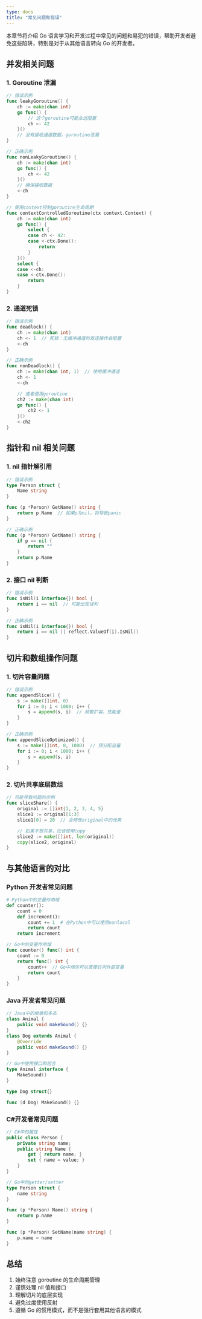 ```yaml
---
type: docs
title: "常见问题和错误"
---
```


本章节将介绍 Go 语言学习和开发过程中常见的问题和易犯的错误，帮助开发者避免这些陷阱，特别是对于从其他语言转向 Go 的开发者。

## 并发相关问题

### 1. Goroutine 泄漏

```go
// 错误示例
func leakyGoroutine() {
    ch := make(chan int)
    go func() {
        // 这个goroutine可能永远阻塞
        ch <- 42
    }()
    // 没有接收通道数据，goroutine泄漏
}

// 正确示例
func nonLeakyGoroutine() {
    ch := make(chan int)
    go func() {
        ch <- 42
    }()
    // 确保接收数据
    <-ch
}

// 使用context控制goroutine生命周期
func contextControlledGoroutine(ctx context.Context) {
    ch := make(chan int)
    go func() {
        select {
        case ch <- 42:
        case <-ctx.Done():
            return
        }
    }()
    select {
    case <-ch:
    case <-ctx.Done():
        return
    }
}
```

### 2. 通道死锁

```go
// 错误示例
func deadlock() {
    ch := make(chan int)
    ch <- 1  // 死锁：无缓冲通道的发送操作会阻塞
    <-ch
}

// 正确示例
func nonDeadlock() {
    ch := make(chan int, 1)  // 使用缓冲通道
    ch <- 1
    <-ch

    // 或者使用goroutine
    ch2 := make(chan int)
    go func() {
        ch2 <- 1
    }()
    <-ch2
}
```

## 指针和 nil 相关问题

### 1. nil 指针解引用

```go
// 错误示例
type Person struct {
    Name string
}

func (p *Person) GetName() string {
    return p.Name  // 如果p为nil，将导致panic
}

// 正确示例
func (p *Person) GetName() string {
    if p == nil {
        return ""
    }
    return p.Name
}
```

### 2. 接口 nil 判断

```go
// 错误示例
func isNil(i interface{}) bool {
    return i == nil  // 可能出现误判
}

// 正确示例
func isNil(i interface{}) bool {
    return i == nil || reflect.ValueOf(i).IsNil()
}
```

## 切片和数组操作问题

### 1. 切片容量问题

```go
// 错误示例
func appendSlice() {
    s := make([]int, 0)
    for i := 0; i < 1000; i++ {
        s = append(s, i)  // 频繁扩容，性能差
    }
}

// 正确示例
func appendSliceOptimized() {
    s := make([]int, 0, 1000)  // 预分配容量
    for i := 0; i < 1000; i++ {
        s = append(s, i)
    }
}
```

### 2. 切片共享底层数组

```go
// 可能导致问题的示例
func sliceShare() {
    original := []int{1, 2, 3, 4, 5}
    slice1 := original[1:3]
    slice1[0] = 20  // 会修改original中的元素

    // 如果不想共享，应该使用copy
    slice2 := make([]int, len(original))
    copy(slice2, original)
}
```

## 与其他语言的对比

### Python 开发者常见问题

```python
# Python中的变量作用域
def counter():
    count = 0
    def increment():
        count += 1  # 在Python中可以使用nonlocal
        return count
    return increment
```

```go
// Go中的变量作用域
func counter() func() int {
    count := 0
    return func() int {
        count++  // Go中闭包可以直接访问外部变量
        return count
    }
}
```

### Java 开发者常见问题

```java
// Java中的继承和多态
class Animal {
    public void makeSound() {}
}
class Dog extends Animal {
    @Override
    public void makeSound() {}
}
```

```go
// Go中使用接口和组合
type Animal interface {
    MakeSound()
}

type Dog struct{}

func (d Dog) MakeSound() {}
```

### C#开发者常见问题

```csharp
// C#中的属性
public class Person {
    private string name;
    public string Name {
        get { return name; }
        set { name = value; }
    }
}
```

```go
// Go中的getter/setter
type Person struct {
    name string
}

func (p *Person) Name() string {
    return p.name
}

func (p *Person) SetName(name string) {
    p.name = name
}
```

## 总结

1. 始终注意 goroutine 的生命周期管理
2. 谨慎处理 nil 值和接口
3. 理解切片的底层实现
4. 避免过度使用反射
5. 遵循 Go 的惯用模式，而不是强行套用其他语言的模式
